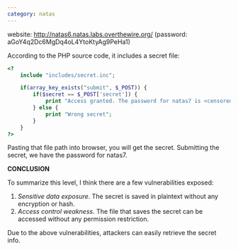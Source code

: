 ```yaml
---
category: natas
---
```

website: http://natas6.natas.labs.overthewire.org/ (password: aGoY4q2Dc6MgDq4oL4YtoKtyAg9PeHa1)

According to the PHP source code, it includes a secret file:
```php
<?
    include "includes/secret.inc";

    if(array_key_exists("submit", $_POST)) {
        if($secret == $_POST['secret']) {
            print "Access granted. The password for natas7 is <censored>";
        } else {
            print "Wrong secret";
        }
    }
?>
```

Pasting that file path into browser, you will get the secret. Submitting the secret, we have the password for natas7.

<strong>CONCLUSION</strong>

To summarize this level, I think there are a few vulnerabilities exposed:
1. <em>Sensitive data exposure</em>. The secret is saved in plaintext without any encryption or hash.
2. <em>Access control weakness</em>. The file that saves the secret can be accessed without any permission restriction.

Due to the above vulnerabilities, attackers can easily retrieve the secret info.
